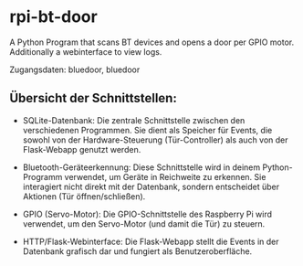 # rpi-bt-door
A Python Program that scans BT devices and opens a door per GPIO motor. Additionally a webinterface to view logs.

Zugangsdaten: bluedoor, bluedoor

## Übersicht der Schnittstellen:

- SQLite-Datenbank:
  Die zentrale Schnittstelle zwischen den verschiedenen Programmen. Sie dient als Speicher für Events, die sowohl von der Hardware-Steuerung (Tür-Controller) als auch von der Flask-Webapp genutzt werden.

- Bluetooth-Geräteerkennung:
  Diese Schnittstelle wird in deinem Python-Programm verwendet, um Geräte in Reichweite zu erkennen. Sie interagiert nicht direkt mit der Datenbank, sondern entscheidet über Aktionen (Tür öffnen/schließen).

- GPIO (Servo-Motor):
  Die GPIO-Schnittstelle des Raspberry Pi wird verwendet, um den Servo-Motor (und damit die Tür) zu steuern.

- HTTP/Flask-Webinterface:
  Die Flask-Webapp stellt die Events in der Datenbank grafisch dar und fungiert als Benutzeroberfläche.

  
